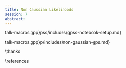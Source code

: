 ```yaml
---
title: Non Gaussian Likelihoods
session: 7
abstract:
---
```


talk-macros.gpp}pss/includes/gpss-notebook-setup.md}

talk-macros.gpp}p/includes/non-gaussian-gps.md}

\thanks

\references

